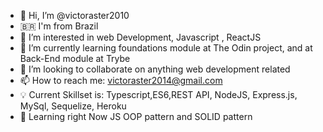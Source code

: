 - 👋 Hi, I’m @victoraster2010
- 🇧🇷 I'm from Brazil 
- 👀 I’m interested in web Development, Javascript , ReactJS
- 🌱 I’m currently learning foundations module at The Odin project, and at Back-End module at Trybe
- 💞️ I’m looking to collaborate on anything web development related
- 📫 How to reach me: victoraster2014@gmail.com
- 💡 Current Skillset is: Typescript,ES6,REST API, NodeJS, Express.js, MySql, Sequelize, Heroku
- 📖 Learning right Now JS OOP pattern and SOLID pattern 

<!---
victoraster2010/victoraster2010 is a ✨ special ✨ repository because its `README.md` (this file) appears on your GitHub profile.
You can click the Preview link to take a look at your changes.
--->
